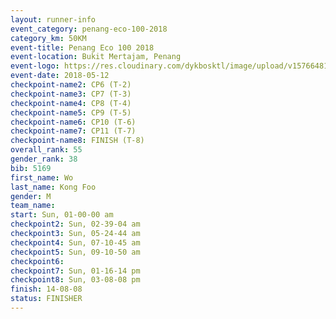 ```yaml
--- 
layout: runner-info 
event_category: penang-eco-100-2018 
category_km: 50KM 
event-title: Penang Eco 100 2018 
event-location: Bukit Mertajam, Penang 
event-logo: https://res.cloudinary.com/dykbosktl/image/upload/v1576648106/Logo/Logo_lovxhg.jpg 
event-date: 2018-05-12 
checkpoint-name2: CP6 (T-2) 
checkpoint-name3: CP7 (T-3) 
checkpoint-name4: CP8 (T-4) 
checkpoint-name5: CP9 (T-5) 
checkpoint-name6: CP10 (T-6) 
checkpoint-name7: CP11 (T-7) 
checkpoint-name8: FINISH (T-8) 
overall_rank: 55
gender_rank: 38
bib: 5169
first_name: Wo
last_name: Kong Foo
gender: M
team_name: 
start: Sun, 01-00-00 am
checkpoint2: Sun, 02-39-04 am
checkpoint3: Sun, 05-24-44 am
checkpoint4: Sun, 07-10-45 am
checkpoint5: Sun, 09-10-50 am
checkpoint6: 
checkpoint7: Sun, 01-16-14 pm
checkpoint8: Sun, 03-08-08 pm
finish: 14-08-08
status: FINISHER
--- 
```

